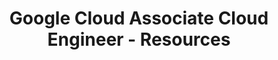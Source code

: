 ---
layout: resources
title: Google Cloud Associate Cloud Engineer - Resources
resources:
  - title: Download PDF - Slides
    description: Download the slides and have them ready.
    url: 'https://github.com/in28minutes/course-material/raw/main/09-google-certified-associate-cloud-engineer/CoursePresentation-GoogleCertifiedAssociateCloudEngineer.pdf'
  - title: Download Code Examples
    description: Download and have this ready. We will use the code examples during the course.
    url: 'https://github.com/in28minutes/course-material/raw/main/09-google-certified-associate-cloud-engineer/course-downloads.zip'
  - title: Optional - Subscribe
    description: Read our Monthly Cloud and DevOps Newsletter. Published on LinkedIn. Every Month.
    icon: lni-linkedin
    url: 'https://www.linkedin.com/newsletters/6978624731038023681/'
---